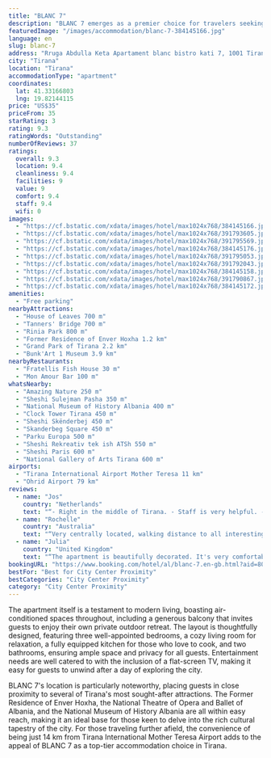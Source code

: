 ```yaml
---
title: "BLANC 7"
description: "BLANC 7 emerges as a premier choice for travelers seeking a blend of comfort and convenience in the heart of Tirana."
featuredImage: "/images/accommodation/blanc-7-384145166.jpg"
language: en
slug: blanc-7
address: "Rruga Abdulla Keta Apartament blanc bistro kati 7, 1001 Tirana, Albania"
city: "Tirana"
location: "Tirana"
accommodationType: "apartment"
coordinates:
  lat: 41.33166803
  lng: 19.82144115
price: "US$35"
priceFrom: 35
starRating: 3
rating: 9.3
ratingWords: "Outstanding"
numberOfReviews: 37
ratings:
  overall: 9.3
  location: 9.4
  cleanliness: 9.4
  facilities: 9
  value: 9
  comfort: 9.4
  staff: 9.4
  wifi: 0
images:
  - "https://cf.bstatic.com/xdata/images/hotel/max1024x768/384145166.jpg?k=b31a4e7187912492aba89477ff07ef794be552d2ba0d16cbe5eb24c4d4448800&o=&hp=1"
  - "https://cf.bstatic.com/xdata/images/hotel/max1024x768/391793605.jpg?k=5d15db261efb7c5c68337b8850176739a915a769355fe7eaa8dd236f607fd8fc&o=&hp=1"
  - "https://cf.bstatic.com/xdata/images/hotel/max1024x768/391795569.jpg?k=dbd6e566a3490f726306b37aad3d8bd64d361915369b40adda8c8d3561f115a9&o=&hp=1"
  - "https://cf.bstatic.com/xdata/images/hotel/max1024x768/384145176.jpg?k=924cfeb0b26f1a50b02c36f03c4973d059811146e2931c807545a9f5648839f3&o=&hp=1"
  - "https://cf.bstatic.com/xdata/images/hotel/max1024x768/391795053.jpg?k=f9dafc5e0b641193d8f64157638566631d3155a762b85fe8d6ee8025b3d7c84c&o=&hp=1"
  - "https://cf.bstatic.com/xdata/images/hotel/max1024x768/391792043.jpg?k=f0578fae07b0148a7a904601b66ab2e867ae8604338e1f8da4c7467d81f3c623&o=&hp=1"
  - "https://cf.bstatic.com/xdata/images/hotel/max1024x768/384145158.jpg?k=8933ecfc2ec1e1e3b30d53798340ad185fad323779e086dd854419b32f935be7&o=&hp=1"
  - "https://cf.bstatic.com/xdata/images/hotel/max1024x768/391790867.jpg?k=6121a55521cfe08e4a1b2710390d3a933388d800c1cef5d46142babcf83cc1c2&o=&hp=1"
  - "https://cf.bstatic.com/xdata/images/hotel/max1024x768/384145172.jpg?k=a8a83eb14d1b730bd88b570ad46dd31e2b1438b599fcd29d99fcd26945d14a05&o=&hp=1"
amenities:
  - "Free parking"
nearbyAttractions:
  - "House of Leaves 700 m"
  - "Tanners' Bridge 700 m"
  - "Rinia Park 800 m"
  - "Former Residence of Enver Hoxha 1.2 km"
  - "Grand Park of Tirana 2.2 km"
  - "Bunk'Art 1 Museum 3.9 km"
nearbyRestaurants:
  - "Fratellis Fish House 30 m"
  - "Mon Amour Bar 100 m"
whatsNearby:
  - "Amazing Nature 250 m"
  - "Sheshi Sulejman Pasha 350 m"
  - "National Museum of History Albania 400 m"
  - "Clock Tower Tirana 450 m"
  - "Sheshi Skënderbej 450 m"
  - "Skanderbeg Square 450 m"
  - "Parku Europa 500 m"
  - "Sheshi Rekreativ tek ish ATSh 550 m"
  - "Sheshi Paris 600 m"
  - "National Gallery of Arts Tirana 600 m"
airports:
  - "Tirana International Airport Mother Teresa 11 km"
  - "Ohrid Airport 79 km"
reviews:
  - name: "Jos"
    country: "Netherlands"
    text: "“- Right in the middle of Tirana. - Staff is very helpful. - Great food and drinks”"
  - name: "Rochelle"
    country: "Australia"
    text: "“Very centrally located, walking distance to all interesting attractions. The apartment is enormous and comfortable.”"
  - name: "Julia"
    country: "United Kingdom"
    text: "“The apartment is beautifully decorated. It's very comfortable. There was free WiFi. The building felt very safe. The location was great. Parking was secure. The staff were really friendly and helpful. We felt very welcome and anything we asked for...”"
bookingURL: "https://www.booking.com/hotel/al/blanc-7.en-gb.html?aid=8035640"
bestFor: "Best for City Center Proximity"
bestCategories: "City Center Proximity"
category: "City Center Proximity"
---
```


The apartment itself is a testament to modern living, boasting air-conditioned spaces throughout, including a generous balcony that invites guests to enjoy their own private outdoor retreat. The layout is thoughtfully designed, featuring three well-appointed bedrooms, a cozy living room for relaxation, a fully equipped kitchen for those who love to cook, and two bathrooms, ensuring ample space and privacy for all guests. Entertainment needs are well catered to with the inclusion of a flat-screen TV, making it easy for guests to unwind after a day of exploring the city.

BLANC 7's location is particularly noteworthy, placing guests in close proximity to several of Tirana's most sought-after attractions. The Former Residence of Enver Hoxha, the National Theatre of Opera and Ballet of Albania, and the National Museum of History Albania are all within easy reach, making it an ideal base for those keen to delve into the rich cultural tapestry of the city. For those traveling further afield, the convenience of being just 14 km from Tirana International Mother Teresa Airport adds to the appeal of BLANC 7 as a top-tier accommodation choice in Tirana.